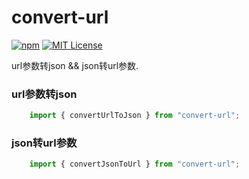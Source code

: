# convert-url
[![npm][npm-image]][npm-url]
[![MIT License][mit-license-image]][mit-license-url]

[npm-url]: https://www.npmjs.com/package/convert-url
[npm-image]: https://wenda.whatsns.com/data/attach/logo/logo.png
[mit-license-url]: LICENSE
[mit-license-image]: https://camo.githubusercontent.com/d59450139b6d354f15a2252a47b457bb2cc43828/68747470733a2f2f696d672e736869656c64732e696f2f6e706d2f6c2f7365727665726c6573732e737667


url参数转json && json转url参数.
### url参数转json
```js
    import { convertUrlToJson } from "convert-url";
```

### json转url参数
```js
    import { convertJsonToUrl } from "convert-url";
```

